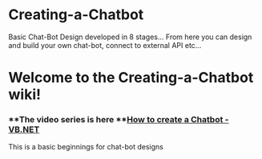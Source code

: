 # Creating-a-Chatbot
Basic Chat-Bot Design developed in 8 stages... From here you can design and build your own chat-bot, connect to external API etc...


# Welcome to the Creating-a-Chatbot wiki!


### **The video series is here **[How to create a Chatbot - VB.NET](https://www.youtube.com/playlist?list=PLwFjPd-e-QgtKxBQztq2HsnLhra_vRBLx)


This is a basic beginnings for chat-bot designs

